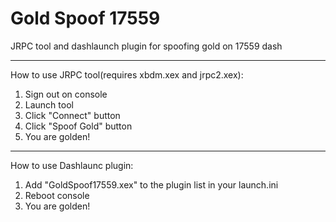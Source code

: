 # Gold Spoof 17559
 JRPC tool and dashlaunch plugin for spoofing gold on 17559 dash
***
How to use JRPC tool(requires xbdm.xex and jrpc2.xex):
1. Sign out on console
2. Launch tool
3. Click "Connect" button
4. Click "Spoof Gold" button
5. You are golden!
***
How to use Dashlaunc plugin:
1. Add "GoldSpoof17559.xex" to the plugin list in your launch.ini
2. Reboot console
3. You are golden!
